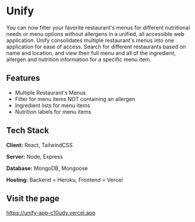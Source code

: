
# Unify

You can now filter your favorite restaurant's menus for different nutritional needs or menu options without allergens in a unified, all accessible web application. Unify consolidates multiple restaurant's menus into one application for ease of access. Search for different restaurants based on name and location, and view their full menu and all of the ingredient, allergen and nutrition information for a specific menu item.

## Features

- Multiple Restaurant's Menus
- Filter for menu items NOT containing an allergen
- Ingredient lists for menu items
- Nutrition labels for menu items



## Tech Stack

**Client:** React, TailwindCSS

**Server:** Node, Express

**Database:** MongoDB, Mongoose

**Hosting:** Backend = Heroku, Frontend = Vercel

## Visit the page
https://unify-app-c10udy.vercel.app
